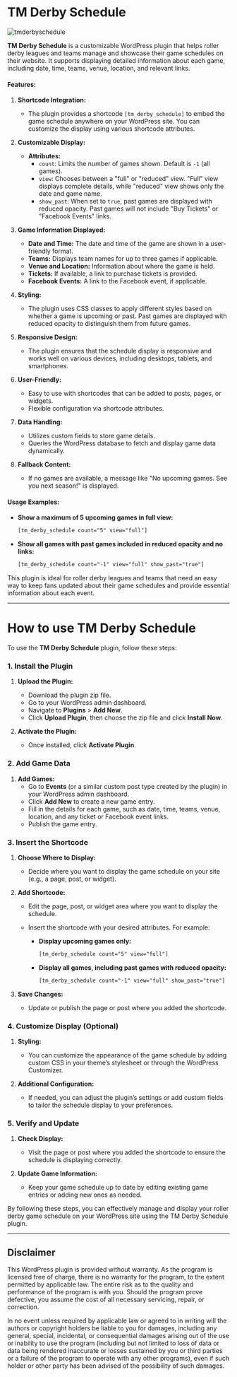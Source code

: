 # TM Derby Schedule

![tmderbyschedule](https://github.com/heliogoodbye/TM-Derby-Schedule/assets/105381685/119f1c71-a0fe-4fee-8d72-e7389f9ccb88)

**TM Derby Schedule** is a customizable WordPress plugin that helps roller derby leagues and teams manage and showcase their game schedules on their website. It supports displaying detailed information about each game, including date, time, teams, venue, location, and relevant links.

#### **Features:**

1. **Shortcode Integration:**
   - The plugin provides a shortcode `[tm_derby_schedule]` to embed the game schedule anywhere on your WordPress site. You can customize the display using various shortcode attributes.

2. **Customizable Display:**
   - **Attributes:**
     - `count`: Limits the number of games shown. Default is `-1` (all games).
     - `view`: Chooses between a "full" or "reduced" view. "Full" view displays complete details, while "reduced" view shows only the date and game name.
     - `show_past`: When set to `true`, past games are displayed with reduced opacity. Past games will not include "Buy Tickets" or "Facebook Events" links.

3. **Game Information Displayed:**
   - **Date and Time:** The date and time of the game are shown in a user-friendly format.
   - **Teams:** Displays team names for up to three games if applicable.
   - **Venue and Location:** Information about where the game is held.
   - **Tickets:** If available, a link to purchase tickets is provided.
   - **Facebook Events:** A link to the Facebook event, if applicable.

4. **Styling:**
   - The plugin uses CSS classes to apply different styles based on whether a game is upcoming or past. Past games are displayed with reduced opacity to distinguish them from future games.

5. **Responsive Design:**
   - The plugin ensures that the schedule display is responsive and works well on various devices, including desktops, tablets, and smartphones.

6. **User-Friendly:**
   - Easy to use with shortcodes that can be added to posts, pages, or widgets.
   - Flexible configuration via shortcode attributes.

7. **Data Handling:**
   - Utilizes custom fields to store game details.
   - Queries the WordPress database to fetch and display game data dynamically.

8. **Fallback Content:**
   - If no games are available, a message like "No upcoming games. See you next season!" is displayed.

#### **Usage Examples:**

- **Show a maximum of 5 upcoming games in full view:**
  ```html
  [tm_derby_schedule count="5" view="full"]
  ```

- **Show all games with past games included in reduced opacity and no links:**
  ```html
  [tm_derby_schedule count="-1" view="full" show_past="true"]
  ```

This plugin is ideal for roller derby leagues and teams that need an easy way to keep fans updated about their game schedules and provide essential information about each event.

---

# How to use TM Derby Schedule

To use the **TM Derby Schedule** plugin, follow these steps:

### **1. Install the Plugin**

1. **Upload the Plugin:**
   - Download the plugin zip file.
   - Go to your WordPress admin dashboard.
   - Navigate to **Plugins** > **Add New**.
   - Click **Upload Plugin**, then choose the zip file and click **Install Now**.

2. **Activate the Plugin:**
   - Once installed, click **Activate Plugin**.

### **2. Add Game Data**

1. **Add Games:**
   - Go to **Events** (or a similar custom post type created by the plugin) in your WordPress admin dashboard.
   - Click **Add New** to create a new game entry.
   - Fill in the details for each game, such as date, time, teams, venue, location, and any ticket or Facebook event links.
   - Publish the game entry.

### **3. Insert the Shortcode**

1. **Choose Where to Display:**
   - Decide where you want to display the game schedule on your site (e.g., a page, post, or widget).

2. **Add Shortcode:**
   - Edit the page, post, or widget area where you want to display the schedule.
   - Insert the shortcode with your desired attributes. For example:

     - **Display upcoming games only:**
       ```html
       [tm_derby_schedule count="5" view="full"]
       ```
     - **Display all games, including past games with reduced opacity:**
       ```html
       [tm_derby_schedule count="-1" view="full" show_past="true"]
       ```

3. **Save Changes:**
   - Update or publish the page or post where you added the shortcode.

### **4. Customize Display (Optional)**

1. **Styling:**
   - You can customize the appearance of the game schedule by adding custom CSS in your theme’s stylesheet or through the WordPress Customizer.

2. **Additional Configuration:**
   - If needed, you can adjust the plugin’s settings or add custom fields to tailor the schedule display to your preferences.

### **5. Verify and Update**

1. **Check Display:**
   - Visit the page or post where you added the shortcode to ensure the schedule is displaying correctly.

2. **Update Game Information:**
   - Keep your game schedule up to date by editing existing game entries or adding new ones as needed.

By following these steps, you can effectively manage and display your roller derby game schedule on your WordPress site using the TM Derby Schedule plugin.
  
---

## Disclaimer

This WordPress plugin is provided without warranty. As the program is licensed free of charge, there is no warranty for the program, to the extent permitted by applicable law. The entire risk as to the quality and performance of the program is with you. Should the program prove defective, you assume the cost of all necessary servicing, repair, or correction.

In no event unless required by applicable law or agreed to in writing will the authors or copyright holders be liable to you for damages, including any general, special, incidental, or consequential damages arising out of the use or inability to use the program (including but not limited to loss of data or data being rendered inaccurate or losses sustained by you or third parties or a failure of the program to operate with any other programs), even if such holder or other party has been advised of the possibility of such damages.
